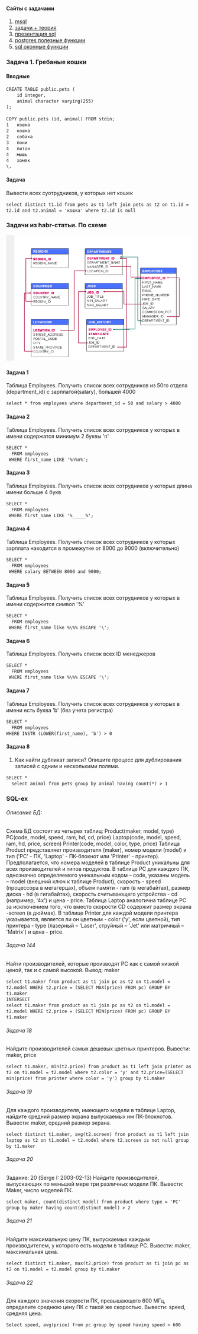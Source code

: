 #### Сайты с задачами

1. [msql](https://proglib.io/p/sql-questions)
2. [задачи + теория](https://dou.ua/lenta/articles/sql-questions/)
3. [презентация sql](https://ppt-online.org/146233)
4. [postgres полезные функции](https://habr.com/ru/post/340460/)
5. [sql оконные функции](https://habr.com/ru/post/268983/)

### Задача 1. Гребаные кошки

#### Вводные
```
CREATE TABLE public.pets (
    id integer,
    animal character varying(255)
);

COPY public.pets (id, animal) FROM stdin;
1	кошка
2	кошка
2	собака
3	пони
4	питон
4	мышь
4	хомяк
\.
```

#### Задача
Вывести всех суотрудников, у которых нет кошек
```
select distinct t1.id from pets as t1 left join pets as t2 on t1.id = t2.id and t2.animal = 'кошка' where t2.id is null
```

### Задачи из habr-статьи. По схеме

![БД](test-base.png)

#### Задача 1
Таблица Employees. Получить список всех сотрудников из 50го отдела (department_id) с зарплатой(salary), большей 4000
```
select * from employees where department_id = 50 and salary > 4000  
```

#### Задача 2
Таблица Employees. Получить список всех сотрудников у которых в имени содержатся минимум 2 буквы 'n'
```
SELECT *
  FROM employees
 WHERE first_name LIKE '%n%n%';
```

#### Задача 3
Таблица Employees. Получить список всех сотрудников у которых длина имени больше 4 букв
```
SELECT *
  FROM employees
 WHERE first_name LIKE '%_____%';
```

#### Задача 4
Таблица Employees. Получить список всех сотрудников у которых зарплата находится в промежутке от 8000 до 9000 (включительно)
```
SELECT *
  FROM employees
 WHERE salary BETWEEN 8000 and 9000;
```
#### Задача 5
Таблица Employees. Получить список всех сотрудников у которых в имени содержится символ '%'
```
SELECT *
  FROM employees
 WHERE first_name like %\%% ESCAPE '\';
```
#### Задача 6
Таблица Employees. Получить список всех ID менеджеров
```
SELECT *
  FROM employees
 WHERE first_name like %\%% ESCAPE '\';
```
#### Задача 7
Таблица Employees. Получить список всех сотрудников у которых в имени есть буква 'b' (без учета регистра)
```
SELECT *
  FROM employees
WHERE INSTR (LOWER(first_name), 'b') > 0
 ``` 

#### Задача 8

1. Как найти дубликат записи? Опишите процесс для дублирования записей с одним и несколькими полями.

```
SELECT *
  select animal from pets group by animal having count(*) > 1

 ``` 


### SQL-ex

###### Описание БД:
Схема БД состоит из четырех таблиц:
Product(maker, model, type)
PC(code, model, speed, ram, hd, cd, price)
Laptop(code, model, speed, ram, hd, price, screen)
Printer(code, model, color, type, price)
Таблица Product представляет производителя (maker), номер модели (model) и тип ('PC' - ПК, 'Laptop' - ПК-блокнот или 'Printer' - принтер). Предполагается, что номера моделей в таблице Product уникальны для всех производителей и типов продуктов. В таблице PC для каждого ПК, однозначно определяемого уникальным кодом – code, указаны модель – model (внешний ключ к таблице Product), скорость - speed (процессора в мегагерцах), объем памяти - ram (в мегабайтах), размер диска - hd (в гигабайтах), скорость считывающего устройства - cd (например, '4x') и цена - price. Таблица Laptop аналогична таблице РС за исключением того, что вместо скорости CD содержит размер экрана -screen (в дюймах). В таблице Printer для каждой модели принтера указывается, является ли он цветным - color ('y', если цветной), тип принтера - type (лазерный – 'Laser', струйный – 'Jet' или матричный – 'Matrix') и цена - price.

###### Задача 144
Найти производителей, которые производят PC как с самой низкой ценой, так и с самой высокой.
Вывод: maker

```
select t1.maker from product as t1 join pc as t2 on t1.model = t2.model WHERE t2.price = (SELECT MAX(price) FROM pc) GROUP BY t1.maker
INTERSECT
select t1.maker from product as t1 join pc as t2 on t1.model = t2.model WHERE t2.price = (SELECT MIN(price) FROM pc) GROUP BY t1.maker
```

###### Задача 18

Найдите производителей самых дешевых цветных принтеров. Вывести: maker, price

```
select t1.maker, min(t2.price) from product as t1 left join printer as t2 on t1.model = t2.model where t2.color = 'y' and t2.price=(SELECT min(price) from printer where color = 'y') group by t1.maker
```

###### Задача 19
Для каждого производителя, имеющего модели в таблице Laptop, найдите средний размер экрана выпускаемых им ПК-блокнотов.
Вывести: maker, средний размер экрана.

```
select distinct t1.maker, avg(t2.screen) from product as t1 left join laptop as t2 on t1.model = t2.model where t2.screen is not null group by t1.maker
```

###### Задача 20

Задание: 20 (Serge I: 2003-02-13)
Найдите производителей, выпускающих по меньшей мере три различных модели ПК. Вывести: Maker, число моделей ПК.

```
select maker, count(distinct model) from product where type = 'PC' group by maker having count(distinct model) > 2
```

###### Задача 21

Найдите максимальную цену ПК, выпускаемых каждым производителем, у которого есть модели в таблице PC.
Вывести: maker, максимальная цена.

```
select distinct t1.maker, max(t2.price) from product as t1 join pc as t2 on t1.model = t2.model group by t1.maker
```

###### Задача 22
Для каждого значения скорости ПК, превышающего 600 МГц, определите среднюю цену ПК с такой же скоростью. Вывести: speed, средняя цена.

```
Select speed, avg(price) from pc group by speed having speed > 600
```